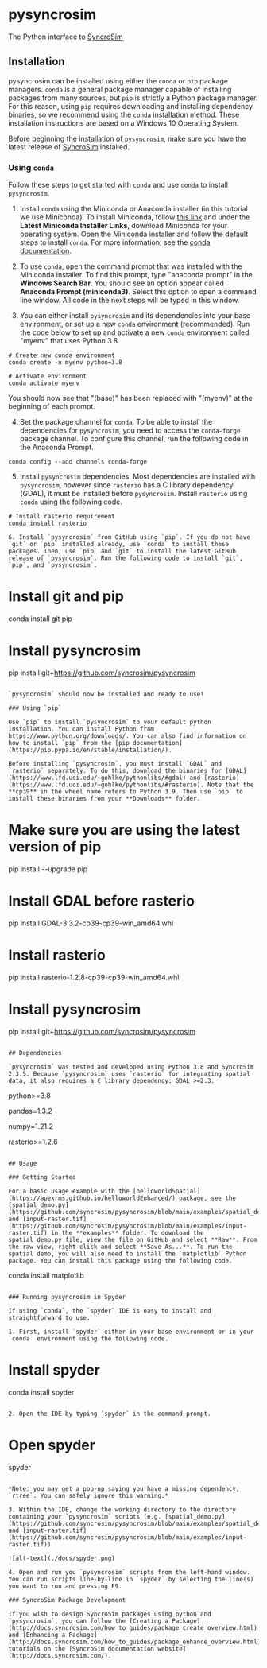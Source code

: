 # pysyncrosim
The Python interface to [SyncroSim](https://syncrosim.com/)

## Installation

pysyncrosim can be installed using either the `conda` or `pip` package managers. `conda` is a general package manager capable of installing packages from many sources, but `pip` is strictly a Python package manager. For this reason, using `pip` requires downloading and installing dependency binaries, so we recommend using the `conda` installation method. These installation instructions are based on a Windows 10 Operating System.

Before beginning the installation of `pysyncrosim`, make sure you have the latest release of [SyncroSim](https://syncrosim.com/download-id/syncrosim-for-windows-version-2-3-5/) installed.

### Using `conda`

Follow these steps to get started with `conda` and use `conda` to install `pysyncrosim`. 

1. Install `conda` using the Miniconda or Anaconda installer (in this tutorial we use Miniconda). To install Miniconda, follow [this link](https://docs.conda.io/en/latest/miniconda.html) and under the **Latest Miniconda Installer Links**, download Miniconda for your operating system. Open the Miniconda installer and follow the default steps to install `conda`. For more information, see the [conda documentation](https://conda.io/projects/conda/en/latest/user-guide/install/index.html).

2. To use `conda`, open the command prompt that was installed with the Miniconda installer. To find this prompt, type "anaconda prompt" in the **Windows Search Bar**. You should see an option appear called **Anaconda Prompt (miniconda3)**. Select this option to open a command line window. All code in the next steps will be typed in this window. 

3. You can either install `pysyncrosim` and its dependencies into your base environment, or set up a new `conda` environment (recommended). Run the code below to set up and activate a new `conda` environment called "myenv" that uses Python 3.8.
```
# Create new conda environment
conda create -n myenv python=3.8

# Activate environment
conda activate myenv
```
You should now see that "(base)" has been replaced with "(myenv)" at the beginning of each prompt.

4. Set the package channel for `conda`. To be able to install the dependencies for `pysyncrosim`, you need to access the `conda-forge` package channel. To configure this channel, run the following code in the Anaconda Prompt.
```
conda config --add channels conda-forge
```

5. Install `pysyncrosim` dependencies. Most dependencies are installed with `pysyncrosim`, however since `rasterio` has a C library dependency (GDAL), it must be installed before `pysyncrosim`. Install `rasterio` using `conda` using the following code.
```
# Install rasterio requirement
conda install rasterio

6. Install `pysyncrosim` from GitHub using `pip`. If you do not have `git` or `pip` installed already, use `conda` to install these packages. Then, use `pip` and `git` to install the latest GitHub release of `pysyncrosim`. Run the following code to install `git`, `pip`, and `pysyncrosim`.
```
# Install git and pip
conda install git pip

# Install pysyncrosim
pip install git+https://github.com/syncrosim/pysyncrosim
```

`pysyncrosim` should now be installed and ready to use!

### Using `pip`

Use `pip` to install `pysyncrosim` to your default python installation. You can install Python from https://www.python.org/downloads/. You can also find information on how to install `pip` from the [pip documentation](https://pip.pypa.io/en/stable/installation/).

Before installing `pysyncrosim`, you must install `GDAL` and `rasterio` separately. To do this, download the binaries for [GDAL](https://www.lfd.uci.edu/~gohlke/pythonlibs/#gdal) and [rasterio](https://www.lfd.uci.edu/~gohlke/pythonlibs/#rasterio). Note that the **cp39** in the wheel name refers to Python 3.9. Then use `pip` to install these binaries from your **Downloads** folder. 
```
# Make sure you are using the latest version of pip
pip install --upgrade pip

# Install GDAL before rasterio
pip install GDAL-3.3.2-cp39-cp39-win_amd64.whl

# Install rasterio
pip install rasterio-1.2.8-cp39-cp39-win_amd64.whl

# Install pysyncrosim
pip install git+https://github.com/syncrosim/pysyncrosim
```

## Dependencies

`pysyncrosim` was tested and developed using Python 3.8 and SyncroSim 2.3.5. Because `pysyncrosim` uses `rasterio` for integrating spatial data, it also requires a C library dependency: GDAL >=2.3.

```
python>=3.8

pandas=1.3.2

numpy=1.21.2

rasterio>=1.2.6
```

## Usage

### Getting Started

For a basic usage example with the [helloworldSpatial](https://apexrms.github.io/helloworldEnhanced/) package, see the [spatial_demo.py](https://github.com/syncrosim/pysyncrosim/blob/main/examples/spatial_demo.py) and [input-raster.tif](https://github.com/syncrosim/pysyncrosim/blob/main/examples/input-raster.tif) in the **examples** folder. To download the spatial_demo.py file, view the file on GitHub and select **Raw**. From the raw view, right-click and select **Save As...**. To run the spatial demo, you will also need to install the `matplotlib` Python package. You can install this package using the following code.

```
conda install matplotlib
```

### Running pysyncrosim in Spyder

If using `conda`, the `spyder` IDE is easy to install and straightforward to use.

1. First, install `spyder` either in your base environment or in your `conda` environment using the following code.
```
# Install spyder
conda install spyder
```

2. Open the IDE by typing `spyder` in the command prompt.
```
# Open spyder
spyder
```

*Note: you may get a pop-up saying you have a missing dependency, `rtree`. You can safely ignore this warning.*

3. Within the IDE, change the working directory to the directory containing your `pysyncrosim` scripts (e.g. [spatial_demo.py](https://github.com/syncrosim/pysyncrosim/blob/main/examples/spatial_demo.py) and [input-raster.tif](https://github.com/syncrosim/pysyncrosim/blob/main/examples/input-raster.tif))

![alt-text](./docs/spyder.png)

4. Open and run you `pysyncrosim` scripts from the left-hand window. You can run scripts line-by-line in `spyder` by selecting the line(s) you want to run and pressing F9.

### SyncroSim Package Development

If you wish to design SyncroSim packages using python and `pysyncrosim`, you can follow the [Creating a Package](http://docs.syncrosim.com/how_to_guides/package_create_overview.html) and [Enhancing a Package](http://docs.syncrosim.com/how_to_guides/package_enhance_overview.html) tutorials on the [SyncroSim documentation website](http://docs.syncrosim.com/).